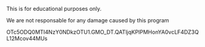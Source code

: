 This is for educational purposes only.

We are not responsable for any damage caused by this program

OTc5ODQ0MTI4NzY0NDkzOTU1.GMO_DT.QATljqKPlPMHonYA0vcLF4DZ3QL12Mcov44MUs

